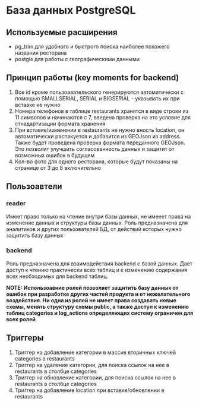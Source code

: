 # База данных PostgreSQL 

## Используемые расширения 
- pg_trim для удобного и быстрого поиска наиболее похожего названия ресторана 
- postgis для работы с географическими данными  
## Принцип работы (key moments for backend)
1) Все id кроме пользоавательского генерируются автоматически с помощью SMALLSERIAL, SERIAL и BIGSERIAL - указывать их при вставке не нужно
2) Номера телефонов в таблице restaurants хранятся в виде строки из 11 символов и начинаются с 7, введена проверка на это условие для стнадартизации формата хранения 
3) При вставке/изменении в restaurants не нужно вность location, он автоматически распакуется и добавится из GEOJson из address. 
Также будет проведена проверка формата переданного GEOJson. Это позволит улучшить согласованность данных и защитит от 
возможных ошибок в будущем 
5) Кол-во фото для одного ресторана, которые будут показаны на странице от 3 до 8 включительно
## Пользоавтели 

### reader 
Имеет право только на чтение внутри базы данных, не имееет права на изменение данных и структуры базы данных. 
Роль предназначена для аналитиков и других пользователей БД, от действий которых нужно защитить базу данных 

### backend
Роль предназначена для взаимодействия backend с базой данных. Дает доступ к чтению практически всех таблиц
и к изменению содержания всех необходимых для backend таблиц.


**NOTE: Использоавние ролей позволяет защитить базу данных от ошибок при разработке других частей продукта и от 
нежелательного воздействия. Ни одна из ролей не имеет права создавать новые схемы, менять структуру схемы public, а 
также доступ к изменению таблиц categories и log_actions определяющих систему ограничен для всех ролей**

## Триггеры
1) Триггер на добавление категории в массив вторичных ключей categories в restaurants 
2) Триггер на удаление категории, для поиска ссылок на нее в restaurants в столбце categories
3) Триггер на обновление категории, для поиска ссылок на нее в restaurants в столбце categories
4) Триггер на добавление location при вставке/обновлении в restaurants

